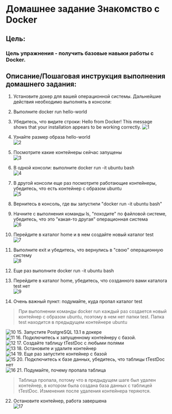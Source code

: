 # Домашнее задание Знакомство с Docker
## Цель:
### Цель упражнения - получить базовые навыки работы с Docker.

## Описание/Пошаговая инструкция выполнения домашнего задания:
1. Установите докер для вашей операционной системы. Дальнейшие действия необходимо выполнять в консоли:
2. Выполните docker run hello-world
3. Убедитесь, что видите строки:
Hello from Docker!
This message shows that your installation appears to be working correctly.
   ![1](/screens/1.png "screen 1")

4. Узнайте размер образа hello-world                                                   
   ![2](/screens/2.png "screen 2")  
5. Посмотрите какие контейнеры сейчас запущены    
   ![3](/screens/3.png "screen 3")
6. В одной консоли: выполните docker run -it ubuntu bash   
   ![4](/screens/4.png "screen 4")
7. В другой консоли еще раз посмотрите работающие контейнеры,
убедитесь, что есть контейнер с образом ubuntu     
   ![5](/screens/5.png "screen 5")
8. Вернитесь в консоль, где вы запустили "docker run -it ubuntu bash"
9. Начните с выполнения команды ls, "походите" по файловой системе,
убедитесь, что это "какая-то другая" операционная система      
   ![6](/screens/6.png "screen 6")
10. Перейдите в каталог home и в нем создайте новый каталог test      
    ![7](/screens/7.png "screen 7")
11. Выполните exit и убедитесь, что вернулись в "свою" операционную систему     
    ![8](/screens/8.png "screen 8")
12. Еще раз выполните docker run -it ubuntu bash
13. Перейдите в каталог home, убедитесь, что созданного вами каталога test нет     
    ![9](/screens/9.png "screen 9")
14. Очень важный пункт: подумайте, куда пропал каталог test
> При выполнении команды docker run каждый раз создается новый контейнер с образом ubuntu, поэтому в нем нет папки test. Папка test находится в предыдущем контейнере
> ubuntu 
    
![10](/screens/10.png "screen 10")
15. Запустите PostgreSQL 13.1 в докере     
    ![11](/screens/11.png "screen 11")
16. Подключитесь к запущенному контейнеру с базой.    
    ![12](/screens/12.png "screen 12")
17. Создайте таблицу tTestDoc с любыми полями    
    ![13](/screens/13.png "screen 13")
18. Остановите и удалите контейнер   
    ![14](/screens/14.png "screen 14")
19. Еще раз запустите контейнер с базой   
    ![15](/screens/15.png "screen 15")
20. Подключитесь к базе данных, убедитесь, что таблицы tTestDoc нет    
    ![16](/screens/16.png "screen 16")
21. Подумайте, почему пропала таблица    
> Таблица пропала, потому что в предыдущем шаге был удален контейнер, в котором была создана база данных с таблицей tTestDoc. Изменения после удаления контейнера теряются.
22. Остановите контейнер, работа завершена     
    ![17](/screens/17.png "screen 17")